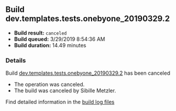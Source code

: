 ## Build dev.templates.tests.onebyone_20190329.2
- **Build result:** `canceled`
- **Build queued:** 3/29/2019 8:54:36 AM
- **Build duration:** 14.49 minutes
### Details
Build [dev.templates.tests.onebyone_20190329.2](https://winappstudio.visualstudio.com/web/build.aspx?pcguid=a4ef43be-68ce-4195-a619-079b4d9834c2&builduri=vstfs%3a%2f%2f%2fBuild%2fBuild%2f27405) has been canceled

+ The operation was canceled.
+ The build was canceled by Sibille Metzler.

Find detailed information in the [build log files](https://uwpctdiags.blob.core.windows.net/buildlogs/dev.templates.tests.onebyone_20190329.2_logs.zip)

